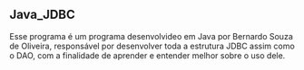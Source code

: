 ## Java_JDBC

Esse programa é um programa desenvolvideo em Java por Bernardo Souza de Oliveira, responsável por desenvolver toda a estrutura JDBC assim como o DAO, com a finalidade de aprender e entender melhor sobre o uso dele.
